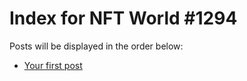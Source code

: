 # Index for NFT World #1294
Posts will be displayed in the order below:

- [Your first post](./001-first.md)

